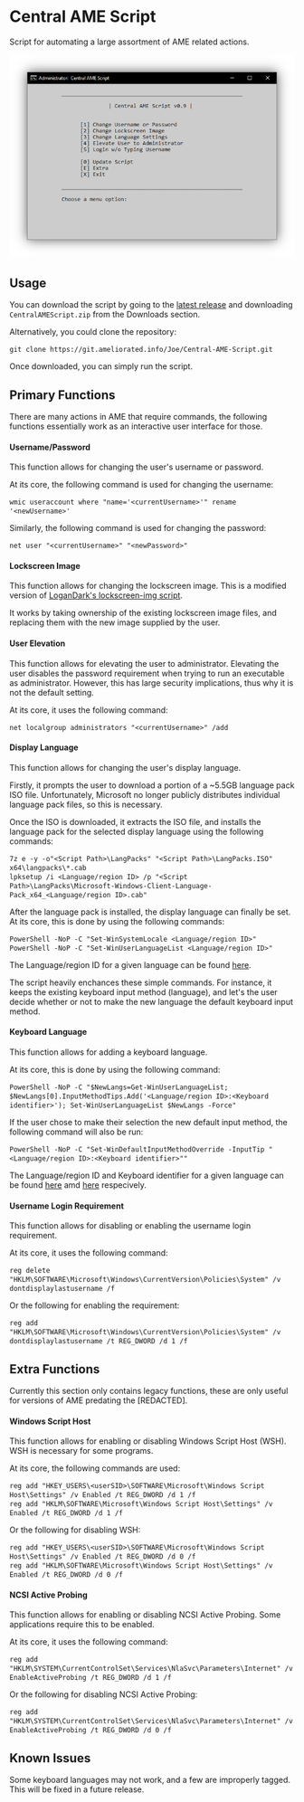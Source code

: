 # Central AME Script

Script for automating a large assortment of AME related actions.

![Central-AME-Script Screenshot](screenshot.png)

## Usage

You can download the script by going to the [latest release](https://git.ameliorated.info/Joe/Central-AME-Script/releases/latest) and downloading `CentralAMEScript.zip` from the Downloads section.

Alternatively, you could clone the repository:

    git clone https://git.ameliorated.info/Joe/Central-AME-Script.git

Once downloaded, you can simply run the script.

## Primary Functions

There are many actions in AME that require commands, the following functions essentially work as an interactive user interface for those.

#### Username/Password

This function allows for changing the user's username or password.

At its core, the following command is used for changing the username:

    wmic useraccount where "name='<currentUsername>'" rename '<newUsername>'

Similarly, the following command is used for changing the password:

    net user "<currentUsername>" "<newPassword>"

#### Lockscreen Image

This function allows for changing the lockscreen image. This is a modified version of [LoganDark's lockscreen-img script](https://git.ameliorated.info/LoganDark/lockscreen-img).

It works by taking ownership of the existing lockscreen image files, and replacing them with the new image supplied by the user.

#### User Elevation

This function allows for elevating the user to administrator. Elevating the user disables the password requirement when trying to run an executable as administrator. However, this has large security implications, thus why it is not the default setting.

At its core, it uses the following command:

    net localgroup administrators "<currentUsername>" /add

#### Display Language

This function allows for changing the user's display language.

Firstly, it prompts the user to download a portion of a ~5.5GB language pack ISO file. Unfortunately, Microsoft no longer publicly distributes individual language pack files, so this is necessary.

Once the ISO is downloaded, it extracts the ISO file, and installs the language pack for the selected display language using the following commands:

    7z e -y -o"<Script Path>\LangPacks" "<Script Path>\LangPacks.ISO" x64\langpacks\*.cab
    lpksetup /i <Language/region ID> /p "<Script Path>\LangPacks\Microsoft-Windows-Client-Language-Pack_x64_<Language/region ID>.cab"

After the language pack is installed, the display language can finally be set. At its core, this is done by using the following commands:

    PowerShell -NoP -C "Set-WinSystemLocale <Language/region ID>"
    PowerShell -NoP -C "Set-WinUserLanguageList <Language/region ID>"

The Language/region ID for a given language can be found [here](https://docs.microsoft.com/en-us/windows-hardware/manufacture/desktop/available-language-packs-for-windows?view=windows-11#language-packs).

The script heavily enchances these simple commands. For instance, it keeps the existing keyboard input method (language), and let's the user decide whether or not to make the new language the default keyboard input method.

#### Keyboard Language

This function allows for adding a keyboard language.

At its core, this is done by using the following command:

    PowerShell -NoP -C "$NewLangs=Get-WinUserLanguageList; $NewLangs[0].InputMethodTips.Add('<Language/region ID>:<Keyboard identifier>'); Set-WinUserLanguageList $NewLangs -Force"

If the user chose to make their selection the new default input method, the following command will also be run:

    PowerShell -NoP -C "Set-WinDefaultInputMethodOverride -InputTip "<Language/region ID>:<Keyboard identifier>""

The Language/region ID and Keyboard identifier for a given language can be found [here](https://docs.microsoft.com/en-us/windows-hardware/manufacture/desktop/available-language-packs-for-windows?view=windows-11#language-packs) amd [here](https://docs.microsoft.com/en-us/windows-hardware/manufacture/desktop/windows-language-pack-default-values?view=windows-11) respecively.

#### Username Login Requirement

This function allows for disabling or enabling the username login requirement.

At its core, it uses the following command:

    reg delete "HKLM\SOFTWARE\Microsoft\Windows\CurrentVersion\Policies\System" /v dontdisplaylastusername /f

Or the following for enabling the requirement:

    reg add "HKLM\SOFTWARE\Microsoft\Windows\CurrentVersion\Policies\System" /v dontdisplaylastusername /t REG_DWORD /d 1 /f

## Extra Functions

Currently this section only contains legacy functions, these are only useful for versions of AME predating the [REDACTED].

#### Windows Script Host

This function allows for enabling or disabling Windows Script Host (WSH). WSH is necessary for some programs.

At its core, the following commands are used:

    reg add "HKEY_USERS\<userSID>\SOFTWARE\Microsoft\Windows Script Host\Settings" /v Enabled /t REG_DWORD /d 1 /f
    reg add "HKLM\SOFTWARE\Microsoft\Windows Script Host\Settings" /v Enabled /t REG_DWORD /d 1 /f

Or the following for disabling WSH:

    reg add "HKEY_USERS\<userSID>\SOFTWARE\Microsoft\Windows Script Host\Settings" /v Enabled /t REG_DWORD /d 0 /f
    reg add "HKLM\SOFTWARE\Microsoft\Windows Script Host\Settings" /v Enabled /t REG_DWORD /d 0 /f

#### NCSI Active Probing

This function allows for enabling or disabling NCSI Active Probing. Some applications require this to be enabled.

At its core, it uses the following command:

    reg add "HKLM\SYSTEM\CurrentControlSet\Services\NlaSvc\Parameters\Internet" /v EnableActiveProbing /t REG_DWORD /d 1 /f

Or the following for disabling NCSI Active Probing:

    reg add "HKLM\SYSTEM\CurrentControlSet\Services\NlaSvc\Parameters\Internet" /v EnableActiveProbing /t REG_DWORD /d 0 /f

## Known Issues

Some keyboard languages may not work, and a few are improperly tagged. This will be fixed in a future release.